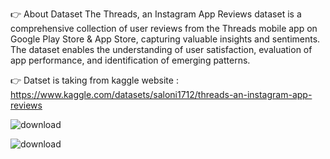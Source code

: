 👉 About Dataset
The Threads, an Instagram App Reviews dataset is a comprehensive collection of user reviews from the Threads mobile app on Google Play Store & App Store, capturing valuable insights and sentiments. The dataset enables the understanding of user satisfaction, evaluation of app performance, and identification of emerging patterns.

👉 Datset is taking from kaggle website : https://www.kaggle.com/datasets/saloni1712/threads-an-instagram-app-reviews

![download](https://github.com/sanjanapaluri/Python_project/assets/127730680/72ba7d15-cfce-4521-8809-ea9befff95f5)

![download](https://github.com/sanjanapaluri/Python_project/assets/127730680/b629e2dc-9331-4c80-902e-d83be10c432f)
